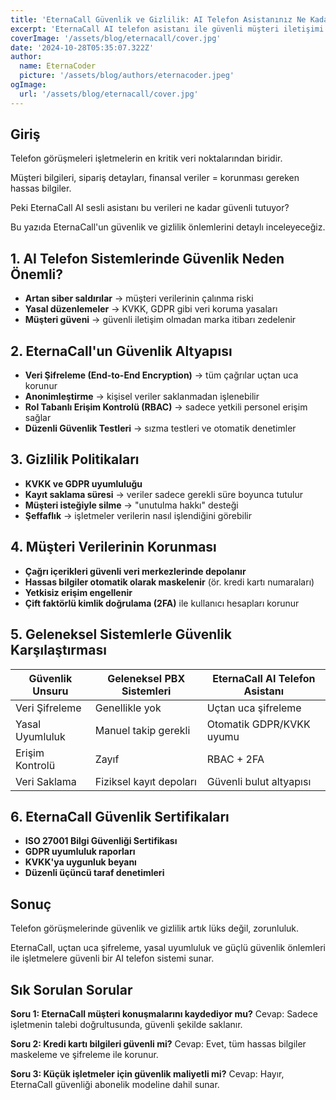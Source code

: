 ```yaml
---
title: 'EternaCall Güvenlik ve Gizlilik: AI Telefon Asistanınız Ne Kadar Güvenli?'
excerpt: 'EternaCall AI telefon asistanı ile güvenli müşteri iletişimi sağlayın. KVKK ve GDPR uyumlu, uçtan uca şifreleme ve güçlü veri koruma sistemleriyle işletmenizin gizliliğini koruyun.'
coverImage: '/assets/blog/eternacall/cover.jpg'
date: '2024-10-28T05:35:07.322Z'
author:
  name: EternaCoder
  picture: '/assets/blog/authors/eternacoder.jpeg'
ogImage:
  url: '/assets/blog/eternacall/cover.jpg'
---
```


## Giriş

Telefon görüşmeleri işletmelerin en kritik veri noktalarından biridir.

Müşteri bilgileri, sipariş detayları, finansal veriler = korunması gereken hassas bilgiler.

Peki EternaCall AI sesli asistanı bu verileri ne kadar güvenli tutuyor?

Bu yazıda EternaCall'un güvenlik ve gizlilik önlemlerini detaylı inceleyeceğiz.

## 1. AI Telefon Sistemlerinde Güvenlik Neden Önemli?

- **Artan siber saldırılar** → müşteri verilerinin çalınma riski
- **Yasal düzenlemeler** → KVKK, GDPR gibi veri koruma yasaları
- **Müşteri güveni** → güvenli iletişim olmadan marka itibarı zedelenir

## 2. EternaCall'un Güvenlik Altyapısı

- **Veri Şifreleme (End-to-End Encryption)** → tüm çağrılar uçtan uca korunur
- **Anonimleştirme** → kişisel veriler saklanmadan işlenebilir
- **Rol Tabanlı Erişim Kontrolü (RBAC)** → sadece yetkili personel erişim sağlar
- **Düzenli Güvenlik Testleri** → sızma testleri ve otomatik denetimler

## 3. Gizlilik Politikaları

- **KVKK ve GDPR uyumluluğu**
- **Kayıt saklama süresi** → veriler sadece gerekli süre boyunca tutulur
- **Müşteri isteğiyle silme** → "unutulma hakkı" desteği
- **Şeffaflık** → işletmeler verilerin nasıl işlendiğini görebilir

## 4. Müşteri Verilerinin Korunması

- **Çağrı içerikleri güvenli veri merkezlerinde depolanır**
- **Hassas bilgiler otomatik olarak maskelenir** (ör. kredi kartı numaraları)
- **Yetkisiz erişim engellenir**
- **Çift faktörlü kimlik doğrulama (2FA)** ile kullanıcı hesapları korunur

## 5. Geleneksel Sistemlerle Güvenlik Karşılaştırması

| Güvenlik Unsuru | Geleneksel PBX Sistemleri | EternaCall AI Telefon Asistanı |
|------------------|--------------------------|--------------------------------|
| Veri Şifreleme | Genellikle yok | Uçtan uca şifreleme |
| Yasal Uyumluluk | Manuel takip gerekli | Otomatik GDPR/KVKK uyumu |
| Erişim Kontrolü | Zayıf | RBAC + 2FA |
| Veri Saklama | Fiziksel kayıt depoları | Güvenli bulut altyapısı |

## 6. EternaCall Güvenlik Sertifikaları

- **ISO 27001 Bilgi Güvenliği Sertifikası**
- **GDPR uyumluluk raporları**
- **KVKK'ya uygunluk beyanı**
- **Düzenli üçüncü taraf denetimleri**

## Sonuç

Telefon görüşmelerinde güvenlik ve gizlilik artık lüks değil, zorunluluk.

EternaCall, uçtan uca şifreleme, yasal uyumluluk ve güçlü güvenlik önlemleri ile işletmelere güvenli bir AI telefon sistemi sunar.

## Sık Sorulan Sorular

**Soru 1: EternaCall müşteri konuşmalarını kaydediyor mu?**
Cevap: Sadece işletmenin talebi doğrultusunda, güvenli şekilde saklanır.

**Soru 2: Kredi kartı bilgileri güvenli mi?**
Cevap: Evet, tüm hassas bilgiler maskeleme ve şifreleme ile korunur.

**Soru 3: Küçük işletmeler için güvenlik maliyetli mi?**
Cevap: Hayır, EternaCall güvenliği abonelik modeline dahil sunar.